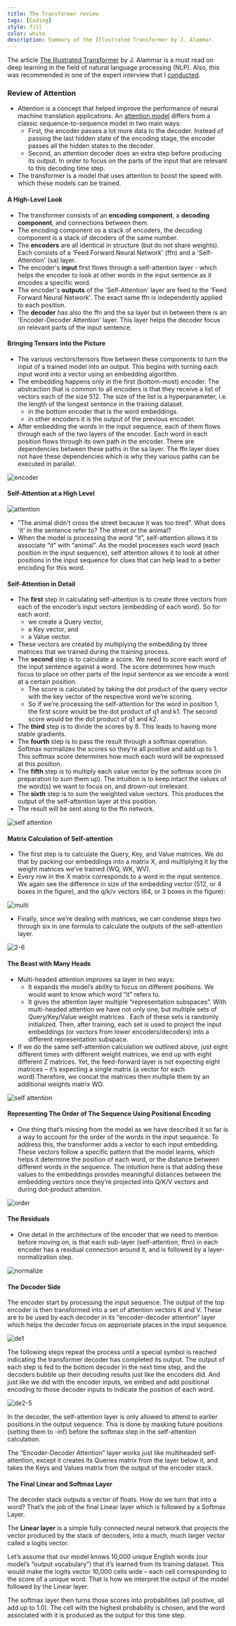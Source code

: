 ```yaml
---
title: The Transformer review
tags: [Coding]
style: fill
color: white
description: Summary of the Illustrated Transformer by J. Alammar.
---
```


The article [The Illustrated Transformer](http://jalammar.github.io/illustrated-transformer/) by J. Alammar is a must read on deep learning in the field of natural language processing (NLP). Also, this was recommended in one of the expert interview that I [conducted](https://seduerr91.github.io/blog/experts).

### Review of Attention

- Attention is a concept that helped improve the performance of neural machine translation applications. An [attention model](https://jalammar.github.io/visualizing-neural-machine-translation-mechanics-of-seq2seq-models-with-attention/) differs from a classic sequence-to-sequence model in two main ways:
  - First, the encoder passes a lot more data to the decoder. Instead of passing the last hidden state of the encoding stage, the encoder passes all the hidden states to the decoder.
  - Second, an attention decoder does an extra step before producing its output. In order to focus on the parts of the input that are relevant to this decoding time step.
- The transformer is a model that uses attention to boost the speed with which these models can be trained.

#### A High-Level Look

- The transformer consists of an __encoding component__, a __decoding component__, and connections between them.
- The encoding component os a stack of encoders, the decoding component is a stack of decoders of the same number.
- The __encoders__ are all identical in structure (but do not share weights). Each consists of a 'Feed Forward Neural Network' (ffn) and a 'Self-Attention' (sa) layer.
- The encoder's __input__ first flows through a self-attention layer - which helps the encoder to look at other words in the input sentence as it encodes a specific word.
- The encoder's __outputs__ of the 'Self-Attention' layer are feed to the 'Feed Forward Neural Network'. The exact same ffn is independently applied to each position.
- The __decoder__ has also the ffn and the sa layer but in between there is an 'Encoder-Decoder Attention' layer. This layer helps the decoder focus on relevant parts of the input sentence.

#### Bringing Tensors into the Picture

- The various vectors/tensors flow between these components to turn the input of a trained model into an output. This begins with turning each input word into a vector using an embedding algorithm.
- The embedding happens only in the first (bottom-most) encoder. The abstraction that is common to all encoders is that they receive a list of vectors each of the size 512. The size of the list is a hyperparameter, i.e. the length of the longest sentence in the training dataset.
  - in the bottom encoder that is the word embeddings.
  - in other encoders it is the output of the previous encoder.
- After embedding the words in the input sequence, each of them flows through each of the two layers of the encoder. Each word in each position flows through its own path in the encoder. There are dependencies between these paths in the sa layer. The ffn layer does not have these dependencies which is why they various paths can be executed in parallel.

![encoder](http://jalammar.github.io/images/t/encoder_with_tensors_2.png)

#### Self-Attention at a High Level

![attention](http://jalammar.github.io/images/t/transformer_self-attention_visualization.png)

- ”The animal didn't cross the street because it was too tired”. What does 'it' in the sentence refer to? The street or the animal?
- When the model is processing the word “it”, self-attention allows it to associate “it” with “animal”. As the model processes each word (each position in the input sequence), self attention allows it to look at other positions in the input sequence for clues that can help lead to a better encoding for this word.

#### Self-Attention in Detail

- The __first__ step in calculating self-attention is to create three vectors from each of the encoder’s input vectors (embedding of each word). So for each word:
  - we create a Query vector,
  - a Key vector, and
  - a Value vector.
- These vectors are created by multiplying the embedding by three matrices that we trained during the training process.
- The __second__ step is to calculate a score. We need to score each word of the input sentence against a word. The score determines how much focus to place on other parts of the input sentence as we encode a word at a certain position.
  - The score is calculated by taking the dot product of the query vector with the key vector of the respective word we’re scoring.
  - So if we’re processing the self-attention for the word in position 1, the first score would be the dot product of q1 and k1. The second score would be the dot product of q1 and k2.
- The __third__ step is to divide the scores by 8. This leads to having more stable gradients.
- The __fourth__ step is to pass the result through a softmax operation. Softmax normalizes the scores so they’re all positive and add up to 1. This softmax score determines how much each word will be expressed at this position.
- The __fifth__ step is  to multiply each value vector by the softmax score (in preparation to sum them up). The intuition is to keep intact the values of the word(s) we want to focus on, and drown-out irrelevant.
- The __sixth__ step is to sum the weighted value vectors. This produces the output of the self-attention layer at this position.
- The result will be sent along to the ffn network.

![self attention](http://jalammar.github.io/images/t/self-attention-output.png)

#### Matrix Calculation of Self-attention

- The first step is to calculate the Query, Key, and Value matrices. We do that by packing our embeddings into a matrix X, and multiplying it by the weight matrices we’ve trained (WQ, WK, WV).
- Every row in the X matrix corresponds to a word in the input sentence. We again see the difference in size of the embedding vector (512, or 4 boxes in the figure), and the q/k/v vectors (64, or 3 boxes in the figure):

![multi](http://jalammar.github.io/images/t/self-attention-matrix-calculation.png)

- Finally, since we’re dealing with matrices, we can condense steps two through six in one formula to calculate the outputs of the self-attention layer.

![2-6](http://jalammar.github.io/images/t/self-attention-matrix-calculation-2.png)

#### The Beast with Many Heads

- Multi-headed attention improves sa layer in two ways:
  - It expands the model’s ability to focus on different positions. We would want to know which word “it” refers to.
  - It gives the attention layer multiple “representation subspaces”. With multi-headed attention we have not only one, but multiple sets of Query/Key/Value weight matrices . Each of these sets is randomly initialized. Then, after training, each set is used to project the input embeddings (or vectors from lower encoders/decoders) into a different representation subspace.
- If we do the same self-attention calculation we outlined above, just eight different times with different weight matrices, we end up with eight different Z matrices. Yet, the feed-forward layer is not expecting eight matrices – it’s expecting a single matrix (a vector for each word).Therefore, we concat the matrices then multiple them by an additional weights matrix WO.

![self attention](http://jalammar.github.io/images/t/transformer_multi-headed_self-attention-recap.png)

#### Representing The Order of The Sequence Using Positional Encoding

- One thing that’s missing from the model as we have described it so far is a way to account for the order of the words in the input sequence. To address this, the transformer adds a vector to each input embedding. These vectors follow a specific pattern that the model learns, which helps it determine the position of each word, or the distance between different words in the sequence. The intuition here is that adding these values to the embeddings provides meaningful distances between the embedding vectors once they’re projected into Q/K/V vectors and during dot-product attention.

![order](http://jalammar.github.io/images/t/transformer_positional_encoding_vectors.png)

#### The Residuals

- One detail in the architecture of the encoder that we need to mention before moving on, is that each sub-layer (self-attention, ffnn) in each encoder has a residual connection around it, and is followed by a layer-normalization step.

![normalize](http://jalammar.github.io/images/t/transformer_resideual_layer_norm.png)

#### The Decoder Side

The encoder start by processing the input sequence. The output of the top encoder is then transformed into a set of attention vectors K and V. These are to be used by each decoder in its “encoder-decoder attention” layer which helps the decoder focus on appropriate places in the input sequence.

![de1](http://jalammar.github.io/images/t/transformer_decoding_1.gif)

The following steps repeat the process until a special symbol is reached indicating the transformer decoder has completed its output. The output of each step is fed to the bottom decoder in the next time step, and the decoders bubble up their decoding results just like the encoders did. And just like we did with the encoder inputs, we embed and add positional encoding to those decoder inputs to indicate the position of each word.

![de2-5](http://jalammar.github.io/images/t/transformer_decoding_2.gif)

In the decoder, the self-attention layer is only allowed to attend to earlier positions in the output sequence. This is done by masking future positions (setting them to -inf) before the softmax step in the self-attention calculation.

The “Encoder-Decoder Attention” layer works just like multiheaded self-attention, except it creates its Queries matrix from the layer below it, and takes the Keys and Values matrix from the output of the encoder stack.

#### The Final Linear and Softmax Layer

The decoder stack outputs a vector of floats. How do we turn that into a word? That’s the job of the final Linear layer which is followed by a Softmax Layer.

The __Linear layer__ is a simple fully connected neural network that projects the vector produced by the stack of decoders, into a much, much larger vector called a logits vector.

Let’s assume that our model knows 10,000 unique English words (our model’s “output vocabulary”) that it’s learned from its training dataset. This would make the logits vector 10,000 cells wide – each cell corresponding to the score of a unique word. That is how we interpret the output of the model followed by the Linear layer.

The softmax layer then turns those scores into probabilities (all positive, all add up to 1.0). The cell with the highest probability is chosen, and the word associated with it is produced as the output for this time step.
